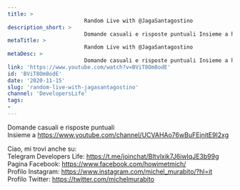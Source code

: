```yaml
---
title: > 
                        Random Live with @JagaSantagostino
description_short: > 
                        Domande casuali e risposte puntuali Insieme a https://www.youtube.com/channel/UCVAHAo76wBuFEjnitE9I2xg Ciao, mi trovi ...
metaTitle: > 
                        Random Live with @JagaSantagostino
metaDesc: > 
                        Domande casuali e risposte puntuali Insieme a https://www.youtube.com/channel/UCVAHAo76wBuFEjnitE9I2xg Ciao, mi trovi ...
link: 'https://www.youtube.com/watch?v=BViT8Om8odE'
id: 'BViT8Om8odE'
date: '2020-11-15'
slug: 'random-live-with-jagasantagostino'
channel: 'DevelopersLife'
tags: 
- 
---
```

Domande casuali e risposte puntuali  
Insieme a https://www.youtube.com/channel/UCVAHAo76wBuFEjnitE9I2xg  
  
Ciao, mi trovi anche su:  
Telegram Developers Life: https://t.me/joinchat/BItvlxik7J6iwIqJE3b99g  
Pagina Facebook: https://www.facebook.com/howimetmich/  
Profilo Instagram: https://www.instagram.com/michel_murabito/?hl=it  
Profilo Twitter: https://twitter.com/michelmurabito